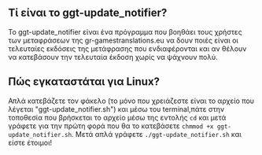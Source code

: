 <h2>Τί είναι το ggt-update_notifier?</h2>
Το ggt-update_notifier είναι ένα πρόγραμμα που βοηθάει τους χρήστες των μεταφράσεων της gr-gamestranslations.eu να δουν ποιές είναι οι τελευταίες εκδόσεις της μετάφρασης που ενδιαφέρονται και αν θέλουν να  κατεβάσουν την τελευταία έκδοση χωρίς να ψάχνουν πολύ.


<h2>Πώς εγκαταστάται για Linux?</h2>
Απλά κατεβάζετε τον φάκελο (το μόνο που χρειάζεστε είναι το αρχείο που λέγεται "ggt-update_notifier.sh") και μέσω του terminal,πάτε στην τοποθεσία που βρήσκεται το αρχείο μέσω της εντολής <code>cd</code> και μετά γράφετε για την πρώτη φορά που θα το κατεβάσετε <code>chmmod +x ggt-update_notifier.sh</code>. Μετά απλά γράφετε <code>./ggt-update_notifier.sh</code> και είστε έτοιμοι!

